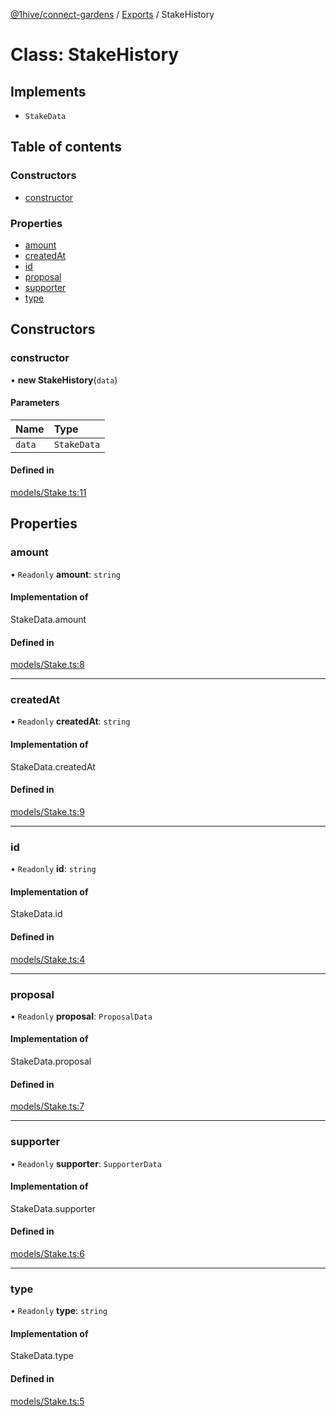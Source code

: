 [@1hive/connect-gardens](../README.md) / [Exports](../modules.md) / StakeHistory

# Class: StakeHistory

## Implements

- `StakeData`

## Table of contents

### Constructors

- [constructor](StakeHistory.md#constructor)

### Properties

- [amount](StakeHistory.md#amount)
- [createdAt](StakeHistory.md#createdat)
- [id](StakeHistory.md#id)
- [proposal](StakeHistory.md#proposal)
- [supporter](StakeHistory.md#supporter)
- [type](StakeHistory.md#type)

## Constructors

### constructor

• **new StakeHistory**(`data`)

#### Parameters

| Name | Type |
| :------ | :------ |
| `data` | `StakeData` |

#### Defined in

[models/Stake.ts:11](https://github.com/1Hive/gardens/blob/45584cf/packages/connector/src/models/Stake.ts#L11)

## Properties

### amount

• `Readonly` **amount**: `string`

#### Implementation of

StakeData.amount

#### Defined in

[models/Stake.ts:8](https://github.com/1Hive/gardens/blob/45584cf/packages/connector/src/models/Stake.ts#L8)

___

### createdAt

• `Readonly` **createdAt**: `string`

#### Implementation of

StakeData.createdAt

#### Defined in

[models/Stake.ts:9](https://github.com/1Hive/gardens/blob/45584cf/packages/connector/src/models/Stake.ts#L9)

___

### id

• `Readonly` **id**: `string`

#### Implementation of

StakeData.id

#### Defined in

[models/Stake.ts:4](https://github.com/1Hive/gardens/blob/45584cf/packages/connector/src/models/Stake.ts#L4)

___

### proposal

• `Readonly` **proposal**: `ProposalData`

#### Implementation of

StakeData.proposal

#### Defined in

[models/Stake.ts:7](https://github.com/1Hive/gardens/blob/45584cf/packages/connector/src/models/Stake.ts#L7)

___

### supporter

• `Readonly` **supporter**: `SupporterData`

#### Implementation of

StakeData.supporter

#### Defined in

[models/Stake.ts:6](https://github.com/1Hive/gardens/blob/45584cf/packages/connector/src/models/Stake.ts#L6)

___

### type

• `Readonly` **type**: `string`

#### Implementation of

StakeData.type

#### Defined in

[models/Stake.ts:5](https://github.com/1Hive/gardens/blob/45584cf/packages/connector/src/models/Stake.ts#L5)
